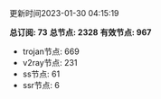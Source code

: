 更新时间2023-01-30 04:15:19

**总订阅: 73**
**总节点: 2328**
**有效节点: 967**
- trojan节点: 669
- v2ray节点: 231
- ss节点: 61
- ssr节点: 6
